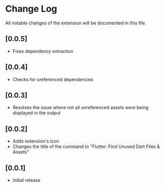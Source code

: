 # Change Log

All notable changes of the extension will be documented in this file.

## [0.0.5]

- Fixes dependency extraction

## [0.0.4]

- Checks for ureferenced dependencies

## [0.0.3]

- Resolves the issue where not all unreferenced assets were being displayed in the output

## [0.0.2]

- Adds extension's icon
- Changes the title of the command to "Flutter: Find Unused Dart Files & Assets"

## [0.0.1]

- Initial release
